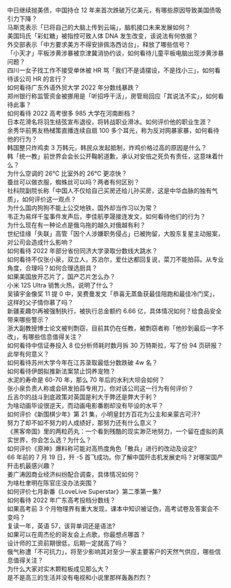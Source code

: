 中日继续抛美债，中国持仓 12 年来首次跌破万亿美元，有哪些原因导致美国债吸引力下降？  
马斯克表示「已将自己的大脑上传到云端」，脑机接口未来发展如何？  
美国玛氏「彩虹糖」被指控可致人体 DNA 发生改变，该说法有何依据？  
外交部表示「中方要求美方不得安排佩洛西访台」，释放了哪些信号？  
「小天才」平板涉黄涉暴被京津冀消协约谈，如何看待儿童平板电脑出现涉黄涉暴问题？  
四川一女子找工作不接受单休被 HR 骂「我们不是请摆设，不是找小三」，如何看待该公司 HR 的言行？  
如何看待广东外语外贸大学 2022 年分数线暴跌？  
郑州银行称监管资金被挪用是「听招呼干活」，房管局回应「其说法不实」，如何看待此事？  
如何看待 2022 高考很多 985 大学在河南断档？  
日本花滑名将羽生结弦宣布退役，将转战职业滑冰。如何评价他的职业生涯？  
余秀华前男友杨槠策直播连续自扇 100 多个耳光，称为反对网暴家暴，如何看待他的行为？  
韩国整只炸鸡卖 3 万韩元，韩民众发起抵制，炸鸡价格过高的原因是什么？  
韩「统一教」前世界会会长公开鞠躬道歉，承认对安倍之死负有责任，这意味着什么？  
为什么空调的 26℃ 比室外的 26℃ 更凉快？  
蚕丝可以做衣服，蜘蛛丝可以吗？两者有何区别？  
社科院副院长称「中国人不仅给自己买房还给儿孙买房，这是中华血脉的独有气质」，如何评价这一观点？  
为什么国内狗狗不能上公交地铁，国外却当作习以为常？  
韦正为易烊千玺事件发声后，李佳航李晟接连发文，如何看待他们的行为？  
为什么现在有一种论点是俄乌拖的越久对俄越有利？  
世纪佳缘「失联」高管「因个人涉嫌职务侵占」已被拘留，大股东复星主动报案，对公司会造成什么影响？  
如何看待 2022 年部分省份同济大学录取分数线大跳水？  
如何看待不仅张小泉，双立人，苏泊尔，爱仕达都回复说，菜刀不能拍蒜。从专业角度，合理吗？如何合理选厨具？  
如果美国放开芯片了，国产芯片怎么办？  
小米 12S Ultra 销售火热，说明了什么？  
吴镇宇金像奖 11 提 0 中，吴费曼发文「恭喜无蒸鱼获最佳陪跑和最佳冷门奖」，这样的父子情你慕了吗？  
新疆麦趣尔再被强制执行，被执行总金额约 6.66 亿，具体情况如何？给食品安全带来哪些警示？  
浙大副教授博士论文被判剽窃，目前其仍在任教，被剽窃者称「他抄到最后一字不改」，有哪些信息值得关注？  
如何看待中信证券投入 8 位分析师耗时数月拆 30 万特斯拉，写了份 94 页研报？ 此举有何意义？  
如何看待苏州大学今年在江苏录取最低分数跌破 4w 名？  
如何看待伊朗拟推新法案禁止饲养宠物？  
水泥的寿命是 60-70 年，那么 70 年后的水利大坝会如何？  
张小泉负责人称或会研发拍蒜专用刀，你对该公司这一行为有何评价？  
丘吉尔的战斗到底政策对英国是利大于弊还是弊大于利？  
为啥动画毕设很逆天，而动画电影番剧却没有毕设的水平？  
如何评价《新围棋少年》第 21 集，小明皇封方百花为公主和亲蒙古可汗?  
努力了却不如不努力的人成绩好，那努力还有什么意义？  
《黑客帝国》里的两粒药丸：一个看到残酷的现实渺茫地努力，一个留在虚拟的真实世界，你会怎么选？为什么？  
如何评价《原神》爆料称可能对高热度角色「散兵」进行的改动及设定?  
66 年前的 7 月 19 日，歼 -5 首飞成功。你了解中国歼击机发展史吗？对哪架国产歼击机最感兴趣？  
姜广涛因商业经济纠纷配合调查，具体情况如何？  
为啥杜聿明在陈官庄没办法突围？  
如何评价七月新番《LoveLive Superstar》第二季第一集?  
如何看待 2022 年广东高考投档分数线？  
如果高考前 3 个月物理界有重大发现，课本中知识被证伪，高考试卷及答案会不变吗？  
复读一年，英语 57，该背单词还是语法?  
如果可以在周杰伦的哥友会上点歌，你最想点哪首？  
设计师的工资前期很低，后期一定就高了吗？  
俄气称遭「不可抗力」，将至少影响其对至少一家主要客户的天然气供应，哪些信息值得关注？  
为什么大家对实木颗粒板成见那么大？  
是不是高三的生活并没有电视和小说里那样轰轰烈烈？  
